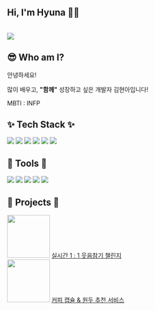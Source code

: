 <div>
  <h2>Hi, I'm Hyuna 👋😊</h2>
  <br />
  <img src="https://capsule-render.vercel.app/api?type=venom&theme=redical&text=Welcome&animation=blinking&height=200" />  
  <br />

  <h2>😎 Who am I?</h2>

  <p>안녕하세요!</p>
  <p>많이 배우고, <span style="font-weight:bold">"함께"</span> 성장하고 싶은 개발자 김현아입니다! </p>
  <p>MBTI : INFP</p>

  <h2>✨ Tech Stack ✨</h2>

  <img src="https://img.shields.io/badge/REACT-%23000000?style=for-the-badge&logo=REACT&logoColor=%2361DAFB" />
  <img src="https://img.shields.io/badge/JAVASCRIPT-%23F7DF1E?style=for-the-badge&logo=javascript&logoColor=%23000000" />
  <img src="https://img.shields.io/badge/HTML-%23E34F26?style=for-the-badge&logo=html5&logoColor=%23ffffff" />
  <img src="https://img.shields.io/badge/TAILWIND%20CSS-%2306B6D4?style=for-the-badge&logo=tailwindcss&logoColor=%23ffffff" />
  <img src="https://img.shields.io/badge/TYPESCRIPT-%233178C6?style=for-the-badge&logo=typescript&logoColor=%23ffffff" />
  <img src="https://img.shields.io/badge/CSS-%231572B6?style=for-the-badge&logo=css3&logoColor=%23ffffff" />


  <h2>🔧 Tools 🔧</h2> 
  <img src="https://img.shields.io/badge/GIT-%23F05032?style=for-the-badge&logo=git&logoColor=%23ffffff" />
  <img src="https://img.shields.io/badge/NOTION-%23000000?style=for-the-badge&logo=notion&logoColor=%23ffffff" />
  <img src="https://img.shields.io/badge/SLCAK-%234A154B?style=for-the-badge&logo=slack&logoColor=%23ffffff" />
  <img src="https://img.shields.io/badge/FIGMA-%23F24E1E?style=for-the-badge&logo=figma&logoColor=%23ffffff" />
  <img src="https://img.shields.io/badge/JIRA-%230052CC?style=for-the-badge&logo=jira&logoColor=%23ffffff" />


  <h2>💖 Projects 💖</h2>


  <span onclick="location.href='https://github.com/TEAM-DGRR'" style="cursor:pointer">
    <img src="https://github.com/hyuna333/TIL/assets/122499274/3c2157ca-ab8a-4b28-b16c-1b146e367718" width="100" />
    <a href="https://github.com/TEAM-DGRR">실시간 1 : 1  웃음참기 챌린지</a>
  </span>
  <br />


  <span onclick="location.href='https://github.com/onebean-hyeonbean-coffeebean/coffeeing'" style="cursor:pointer">
    <img src="https://github.com/hyuna333/TIL/assets/122499274/58e33c2e-8d03-4ab8-8bd4-48c28901217b" width="100" />
    <a href="https://github.com/onebean-hyeonbean-coffeebean/coffeeing">커피 캡슐 & 원두 추천 서비스</a>
  </span>
</div>
